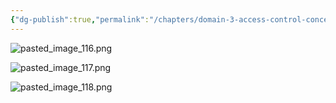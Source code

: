 ```yaml
---
{"dg-publish":true,"permalink":"/chapters/domain-3-access-control-concepts/domain-3-access-control-concepts/3-11-what-are-physical-security-controls/","noteIcon":""}
---
```



![pasted_image_116.png](/img/user/pasted_image_116.png)

![pasted_image_117.png](/img/user/pasted_image_117.png)

![pasted_image_118.png](/img/user/pasted_image_118.png)